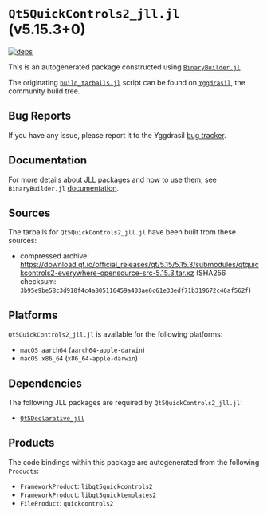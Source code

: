 # `Qt5QuickControls2_jll.jl` (v5.15.3+0)

[![deps](https://juliahub.com/docs/Qt5QuickControls2_jll/deps.svg)](https://juliahub.com/ui/Packages/Qt5QuickControls2_jll/ICRkw?page=2)

This is an autogenerated package constructed using [`BinaryBuilder.jl`](https://github.com/JuliaPackaging/BinaryBuilder.jl).

The originating [`build_tarballs.jl`](https://github.com/JuliaPackaging/Yggdrasil/blob/9cee6a3185646db8d27fcc9fded39957e881bff1/Q/Qt5QuickControls2/build_tarballs.jl) script can be found on [`Yggdrasil`](https://github.com/JuliaPackaging/Yggdrasil/), the community build tree.

## Bug Reports

If you have any issue, please report it to the Yggdrasil [bug tracker](https://github.com/JuliaPackaging/Yggdrasil/issues).

## Documentation

For more details about JLL packages and how to use them, see `BinaryBuilder.jl` [documentation](https://docs.binarybuilder.org/stable/jll/).

## Sources

The tarballs for `Qt5QuickControls2_jll.jl` have been built from these sources:

* compressed archive: https://download.qt.io/official_releases/qt/5.15/5.15.3/submodules/qtquickcontrols2-everywhere-opensource-src-5.15.3.tar.xz (SHA256 checksum: `3b95e9be58c3d918f4c4a805116459a403ae6c61e33edf71b319672c46af562f`)

## Platforms

`Qt5QuickControls2_jll.jl` is available for the following platforms:

* `macOS aarch64` (`aarch64-apple-darwin`)
* `macOS x86_64` (`x86_64-apple-darwin`)

## Dependencies

The following JLL packages are required by `Qt5QuickControls2_jll.jl`:

* [`Qt5Declarative_jll`](https://github.com/JuliaBinaryWrappers/Qt5Declarative_jll.jl)

## Products

The code bindings within this package are autogenerated from the following `Products`:

* `FrameworkProduct`: `libqt5quickcontrols2`
* `FrameworkProduct`: `libqt5quicktemplates2`
* `FileProduct`: `quickcontrols2`
